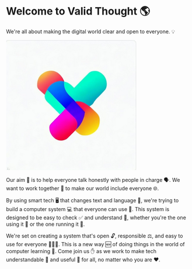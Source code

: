 # Welcome to Valid Thought :earth_americas:

We're all about making the digital world clear and open to everyone. :bulb:

![Valid Thought Logo](logo.png)

Our aim :dart: is to help everyone talk honestly with people in charge :speaking_head:. We want to work together :handshake: to make our world include everyone :globe_with_meridians:.

By using smart tech :desktop_computer: that changes text and language :abcd:, we're trying to build a computer system :computer: that everyone can use :raised_hands:. This system is designed to be easy to check :white_check_mark: and understand :brain:, whether you're the one using it :bust_in_silhouette: or the one running it :busts_in_silhouette:.

We're set on creating a system that's open :unlock:, responsible :balance_scale:, and easy to use for everyone :people_holding_hands:. This is a new way :new: of doing things in the world of computer learning :robot:. Come join us :hand: as we work to make tech understandable :book: and useful :wrench: for all, no matter who you are :heart:.

